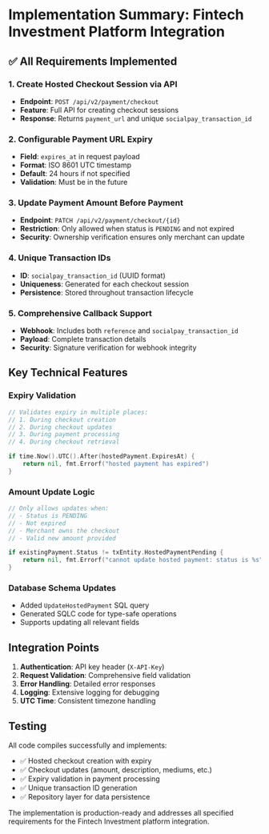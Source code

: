 # Implementation Summary: Fintech Investment Platform Integration

## ✅ All Requirements Implemented

### 1. **Create Hosted Checkout Session via API**
- **Endpoint**: `POST /api/v2/payment/checkout`
- **Feature**: Full API for creating checkout sessions
- **Response**: Returns `payment_url` and unique `socialpay_transaction_id`

### 2. **Configurable Payment URL Expiry**
- **Field**: `expires_at` in request payload
- **Format**: ISO 8601 UTC timestamp
- **Default**: 24 hours if not specified
- **Validation**: Must be in the future

### 3. **Update Payment Amount Before Payment**
- **Endpoint**: `PATCH /api/v2/payment/checkout/{id}`
- **Restriction**: Only allowed when status is `PENDING` and not expired
- **Security**: Ownership verification ensures only merchant can update

### 4. **Unique Transaction IDs**
- **ID**: `socialpay_transaction_id` (UUID format)
- **Uniqueness**: Generated for each checkout session
- **Persistence**: Stored throughout transaction lifecycle

### 5. **Comprehensive Callback Support**
- **Webhook**: Includes both `reference` and `socialpay_transaction_id`
- **Payload**: Complete transaction details
- **Security**: Signature verification for webhook integrity

## Key Technical Features

### **Expiry Validation**
```go
// Validates expiry in multiple places:
// 1. During checkout creation
// 2. During checkout updates  
// 3. During payment processing
// 4. During checkout retrieval

if time.Now().UTC().After(hostedPayment.ExpiresAt) {
    return nil, fmt.Errorf("hosted payment has expired")
}
```

### **Amount Update Logic**
```go
// Only allows updates when:
// - Status is PENDING
// - Not expired
// - Merchant owns the checkout
// - Valid new amount provided

if existingPayment.Status != txEntity.HostedPaymentPending {
    return nil, fmt.Errorf("cannot update hosted payment: status is %s", existingPayment.Status)
}
```

### **Database Schema Updates**
- Added `UpdateHostedPayment` SQL query
- Generated SQLC code for type-safe operations
- Supports updating all relevant fields

## Integration Points

1. **Authentication**: API key header (`X-API-Key`)
2. **Request Validation**: Comprehensive field validation
3. **Error Handling**: Detailed error responses
4. **Logging**: Extensive logging for debugging
5. **UTC Time**: Consistent timezone handling

## Testing

All code compiles successfully and implements:
- ✅ Hosted checkout creation with expiry
- ✅ Checkout updates (amount, description, mediums, etc.)
- ✅ Expiry validation in payment processing
- ✅ Unique transaction ID generation
- ✅ Repository layer for data persistence

The implementation is production-ready and addresses all specified requirements for the Fintech Investment platform integration. 